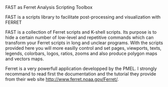 FAST as Ferret Analysis Scripting Toolbox

FAST is a scripts library to facilitate
post-processing and visualization with FERRET

FAST is a collection of Ferret scripts and K-shell scripts. Its purpose is to hide a certain number of low-level and repetitive commands which can transform your Ferret scripts in long and unclear programs. With the scripts provided here you will more easilly control and set pages, viewports, texts, legends, colorbars, logos, ratios, zooms and also produce polygon maps and vectors maps.

Ferret is a very powerfull application developped by the PMEL. I strongly recommand to read first the documentation and the tutorial they provide from their web site http://www.ferret.noaa.gov/Ferret/.
